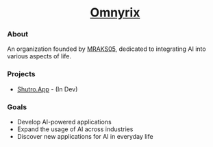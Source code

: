 <div align="center">

# [Omnyrix](https://github.com/Omnyrix)

</div>

### About
An organization founded by [MRAKS05](https://github.com/MRAKS05), dedicated to integrating AI into various aspects of life.

### Projects
- [Shutro.App](https://github.com/Omnyrix/Shutro.App) - (In Dev)

### Goals
- Develop AI-powered applications
- Expand the usage of AI across industries
- Discover new applications for AI in everyday life


<!--
📌 Template Notes (only visible in edit mode):

1. **Add buttons:**  
   `<a href="YOUR_LINK"><img src="https://img.shields.io/badge/LABEL-USERNAME-COLOR?style=for-the-badge&logo=PLATFORM&logoColor=white" alt="PLATFORM"></a>`

2. **New sections:**  
   Use markdown headings, e.g. `## Projects` then list items below.

3. **Customize badges:**  
   Edit the shields.io URL parameters (LABEL, COLOR, logo).

4. **Example GitHub button:**  
   `<a href="https://github.com/YourUsername"><img src="https://img.shields.io/badge/GitHub-YourUsername-181717?style=for-the-badge&logo=github&logoColor=white" alt="GitHub"></a>`

5. Hyper Links:
   "<a href="https://github.com/Omnyrix/Shutro.App">Shutro.App</a>"
-->
